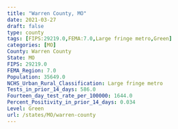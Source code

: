 ```yaml
---
title: "Warren County, MO"
date: 2021-03-27
draft: false
type: county
tags: [FIPS:29219.0,FEMA:7.0,Large fringe metro,Green]
categories: [MO]
County: Warren County
State: MO
FIPS: 29219.0
FEMA_Region: 7.0
Population: 35649.0
NCHS_Urban_Rural_Classification: Large fringe metro
Tests_in_prior_14_days: 586.0
Fourteen_day_test_rate_per_100000: 1644.0
Percent_Positivity_in_prior_14_days: 0.034
Level: Green
url: /states/MO/warren-county
---
```



